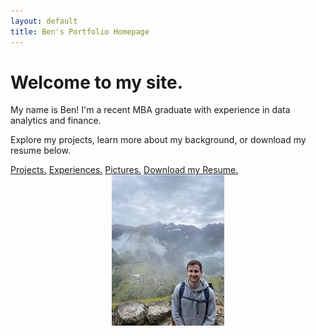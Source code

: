 ```yaml
---
layout: default
title: Ben's Portfolio Homepage
---
```

<div class="container">
  <h1>Welcome to my site.</h1>
  <p>
    My name is Ben! I'm a recent MBA graduate with experience in data analytics and finance.
  </p>
  <p>
    Explore my projects, learn more about my background, or download my resume below.
  </p>

  <div class="nav-links">
    <a href="./projects/"> Projects.</a>
    <a href="./experiences.md"> Experiences.</a>
    <a href="./pictures.md"> Pictures.</a>
    <a href="./assets/BasResume.pdf"> Download my Resume.</a>
  </div>
</div>
<div style="text-align: center;">
  <img src="./assets/profile.jpg" alt="Ben Hiking" width="180" style="margin-bottom: 1rem;" />
</div>
